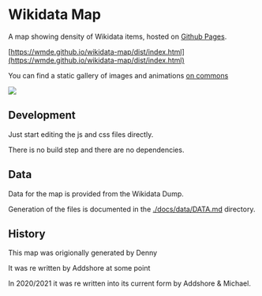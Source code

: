 # Wikidata Map

A map showing density of Wikidata items, hosted on [Github Pages](https://wmde.github.io/wikidata-map/dist/index.html).

[https://wmde.github.io/wikidata-map/dist/index.html](https://wmde.github.io/wikidata-map/dist/index.html)

You can find a static gallery of images and animations [on commons](https://commons.wikimedia.org/wiki/Wikidata_map)

![](
https://upload.wikimedia.org/wikipedia/commons/4/4a/Wikidata-map-2014-2021-yearly-items-intensity-100.gif)
## Development

Just start editing the js and css files directly.

There is no build step and there are no dependencies.

## Data

Data for the map is provided from the Wikidata Dump.

Generation of the files is documented in the [./docs/data/DATA.md](./docs/data/DATA.md) directory.

## History

This map was origionally generated by Denny

It was re written by Addshore at some point

In 2020/2021 it was re written into its current form by Addshore & Michael.